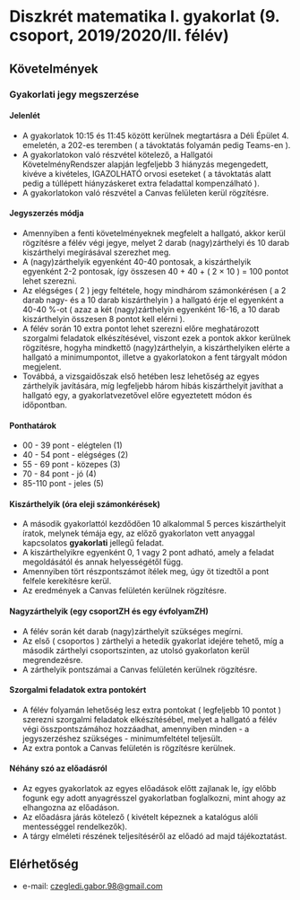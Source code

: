 # Diszkrét matematika I. gyakorlat (9. csoport, 2019/2020/II. félév)
## Követelmények

### Gyakorlati jegy megszerzése
#### Jelenlét
- A gyakorlatok 10:15 és 11:45 között kerülnek megtartásra a Déli Épület 4. emeletén, a 202-es teremben ( a távoktatás folyamán pedig Teams-en ).
- A gyakorlatokon való részvétel kötelező, a Hallgatói KövetelményRendszer alapján legfeljebb 3 hiányzás megengedett, kivéve a kivételes, IGAZOLHATÓ orvosi eseteket ( a távoktatás alatt pedig a túllépett hiányzáskeret extra feladattal kompenzálható ).
- A gyakorlatokon való részvétel a Canvas felületen kerül rögzítésre.
#### Jegyszerzés módja
- Amennyiben a fenti követelményeknek megfelelt a hallgató, akkor kerül rögzítésre a félév végi jegye, melyet 2 darab (nagy)zárthelyi és 10 darab kiszárthelyi megírásával szerezhet meg.
- A (nagy)zárthelyik egyenként 40-40 pontosak, a kiszárthelyik egyenként 2-2 pontosak, így összesen 40 + 40 + ( 2 × 10 ) = 100 pontot lehet szerezni.
- Az elégséges ( 2 ) jegy feltétele, hogy mindhárom számonkérésen ( a 2 darab nagy- és a 10 darab kiszárthelyin ) a hallgató érje el egyenként a 40-40 %-ot ( azaz a két (nagy)zárthelyin egyenként 16-16, a 10 darab kiszárthelyin összesen 8 pontot kell elérni ).
- A félév során 10 extra pontot lehet szerezni előre meghatározott szorgalmi feladatok elkészítésével, viszont ezek a pontok akkor kerülnek rögzítésre, hogyha mindkettő (nagy)zárthelyin, a kiszárthelyiken elérte a hallgató a minimumpontot, illetve a gyakorlatokon a fent tárgyalt módon megjelent.
- Továbbá, a vizsgaidőszak első hetében lesz lehetőség az egyes zárthelyik javítására, míg legfeljebb három hibás kiszárthelyit javíthat a hallgató egy, a gyakorlatvezetővel előre egyeztetett módon és időpontban.
#### Ponthatárok
- 00 - 39 pont - elégtelen (1)
- 40 - 54 pont - elégséges (2)
- 55 - 69 pont - közepes   (3)
- 70 - 84 pont - jó        (4)
- 85-110 pont - jeles     (5)
#### Kiszárthelyik (óra eleji számonkérések)
- A második gyakorlattól kezdődően 10 alkalommal 5 perces kiszárthelyit íratok, melynek témája egy, az előző gyakorlaton vett anyaggal kapcsolatos **gyakorlati** jellegű feladat.
- A kiszárthelyikre egyenként 0, 1 vagy 2 pont adható, amely a feladat megoldásától és annak helyességétől függ.
- Amennyiben tört részpontszámot ítélek meg, úgy öt tizedtől a pont felfele kerekítésre kerül.
- Az eredmények a Canvas felületén kerülnek rögzítésre.
#### Nagyzárthelyik (egy csoportZH és egy évfolyamZH)
- A félév során két darab (nagy)zárthelyit szükséges megírni.
- Az első ( csoportos ) zárthelyi a hetedik gyakorlat idejére tehető, míg a második zárthelyi csoportszinten, az utolsó gyakorlaton kerül megrendezésre.
- A zárthelyik pontszámai a Canvas felületén kerülnek rögzítésre.
#### Szorgalmi feladatok extra pontokért
- A félév folyamán lehetőség lesz extra pontokat ( legfeljebb 10 pontot ) szerezni szorgalmi feladatok elkészítésébel, melyet a hallgató a félév végi összpontszámához hozzáadhat, amennyiben minden - a jegyszerzéshez szükséges - minimumfeltétel teljesült.
- Az extra pontok a Canvas felületén is rögzítésre kerülnek.
#### Néhány szó az előadásról
- Az egyes gyakorlatok az egyes előadások előtt zajlanak le, így előbb fogunk egy adott anyagrésszel gyakorlatban foglalkozni, mint ahogy az elhangozna az előadáson.
- Az előadásra járás kötelező ( kivételt képeznek a katalógus alóli mentességgel rendelkezők).
- A tárgy elméleti részének teljesítéséről az előadó ad majd tájékoztatást.
## Elérhetőség
- e-mail: czegledi.gabor.98@gmail.com
